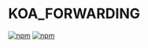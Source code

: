 # KOA_FORWARDING

[![npm](https://img.shields.io/npm/v/koa-forwarding.svg?style=flat-square)](https://www.npmjs.com/package/koa-forwarding)
[![npm](https://img.shields.io/npm/dm/koa-forwarding.svg?style=flat-square)](https://www.npmjs.com/package/koa-forwarding)

